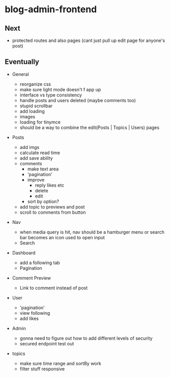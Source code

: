 # blog-admin-frontend

## Next

- protected routes and also pages (cant just pull up edit page for anyone's post)

## Eventually

- General

  - reorganize css
  - make sure light mode doesn't f app up
  - interface vs type consistency
  - handle posts and users deleted (maybe comments too)
  - stupid scrollbar
  - add loading
  - images
  - loading for tinymce
  - should be a way to combine the edit(Posts | Topics | Users) pages

- Posts

  - add imgs
  - calculate read time
  - add save ability
  - comments
    - make text area
    - 'pagination'
    - improve
      - reply likes etc
      - delete
      - edit
    - sort by option?
  - add topic to previews and post
  - scroll to comments from button

- Nav

  - when media query is hit, nav should be a hamburger menu or search bar becomes an icon used to open input
  - Search

- Dashboard

  - add a following tab
  - Pagination

- Comment Preview

  - Link to comment instead of post

- User

  - 'pagination'
  - view following
  - add likes

- Admin

  - gonna need to figure out how to add different levels of security
  - secured endpoint test out

- topics
  - make sure time range and sortBy work
  - filter stuff responsive
